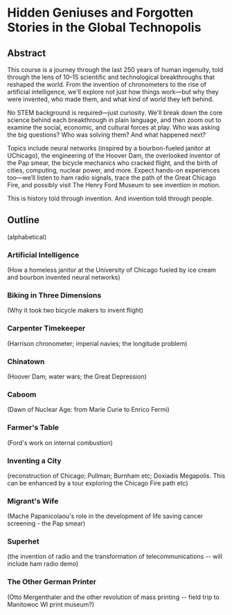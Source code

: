 # Hidden Geniuses and Forgotten Stories in the Global Technopolis

## Abstract

This course is a journey through the last 250 years of human ingenuity, told through the lens of 10–15 scientific and technological breakthroughs that reshaped the world. From the invention of chronometers to the rise of artificial intelligence, we'll explore not just how things work—but why they were invented, who made them, and what kind of world they left behind.

No STEM background is required—just curiosity. We'll break down the core science behind each breakthrough in plain language, and then zoom out to examine the social, economic, and cultural forces at play. Who was asking the big questions? Who was solving them? And what happened next?

Topics include neural networks (inspired by a bourbon-fueled janitor at UChicago), the engineering of the Hoover Dam, the overlooked inventor of the Pap smear, the bicycle mechanics who cracked flight, and the birth of cities, computing, nuclear power, and more. Expect hands-on experiences too—we’ll listen to ham radio signals, trace the path of the Great Chicago Fire, and possibly visit The Henry Ford Museum to see invention in motion.

This is history told through invention. And invention told through people.

## Outline
(alphabetical)

### Artificial Intelligence 
(How a homeless janitor at the University of Chicago fueled by ice cream and bourbon invented neural networks)

### Biking in Three Dimensions 
(Why it took two bicycle makers to invent flight)

### Carpenter Timekeeper 
(Harrison chronometer; imperial navies; the longitude problem)

### Chinatown 
(Hoover Dam; water wars; the Great Depression)

### Caboom 
(Dawn of Nuclear Age: from Marie Curie to Enrico Fermi)

### Farmer's Table 
(Ford's work on internal combustion)

### Inventing a City 
(reconstruction of Chicago; Pullman; Burnham etc; Doxiadis Megapolis. This can be enhanced by a tour exploring the Chicago Fire path etc)

### Migrant's Wife 
(Mache Papanicolaou's role in the development of life saving cancer screening - the Pap smear)

### Superhet 
(the invention of radio and the transformation of telecommunications -- will include ham radio demo)

### The Other German Printer 
(Otto Mergenthaler and the other revolution of mass printing -- field trip to Manitowoc WI print museum?)
